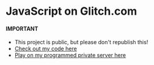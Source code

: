 # JavaScript on Glitch.com


#### IMPORTANT
- This project is public, but please don't republish this!
- [Check out my code here](https://glitch.com/edit/#!/freddy-arrasio-5th-edition)
- [Play on my programmed private server here](https://freddy-arrasio-5th-edition.glitch.me/)
